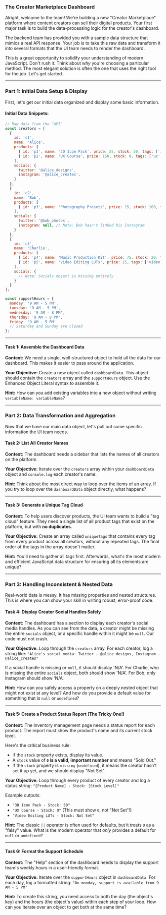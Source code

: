 ### The Creator Marketplace Dashboard

Alright, welcome to the team! We're building a new "Creator Marketplace" platform where content creators can sell their digital products. Your first major task is to build the data-processing logic for the creator's dashboard.

The backend team has provided you with a sample data structure that mimics a real API response. Your job is to take this raw data and transform it into several formats that the UI team needs to render the dashboard.

This is a great opportunity to solidify your understanding of modern JavaScript. Don't rush it. Think about *why* you're choosing a particular method. The most elegant solution is often the one that uses the right tool for the job. Let's get started.

---

### **Part 1: Initial Data Setup & Display**

First, let's get our initial data organized and display some basic information.

#### **Initial Data Snippets:**

```javascript
// Raw data from the "API"
const creators = [
  {
    id: 'c1',
    name: 'Alice',
    products: [
      { id: 'p1', name: '3D Icon Pack', price: 25, stock: 50, tags: ['icons', '3d', 'design'] },
      { id: 'p2', name: 'UX Course', price: 150, stock: 0, tags: ['ux', 'course', 'design'] },
    ],
    socials: {
      twitter: '@alice_designs',
      instagram: '@alice_creates',
    }
  },
  {
    id: 'c2',
    name: 'Bob',
    products: [
      { id: 'p3', name: 'Photography Presets', price: 15, stock: 100, tags: ['photo', 'presets', 'lightroom'] },
    ],
    socials: {
      twitter: '@bob_photos',
      instagram: null, // Note: Bob hasn't linked his Instagram
    }
  },
  {
    id: 'c3',
    name: 'Charlie',
    products: [
      { id: 'p4', name: 'Music Production Kit', price: 75, stock: 20, tags: ['music', 'audio', 'ableton', 'presets'] },
      { id: 'p5', name: 'Video Editing LUTs', price: 15, tags: ['video', 'presets', 'final cut'] }, // Note: Stock is missing
    ],
    socials: {
      // Note: Socials object is missing entirely
    }
  }
];

const supportHours = {
  monday: '9 AM - 5 PM',
  tuesday: '9 AM - 5 PM',
  wednesday: '9 AM - 8 PM',
  thursday: '9 AM - 8 PM',
  friday: '9 AM - 5 PM'
  // Saturday and Sunday are closed
};
```

---

#### **Task 1: Assemble the Dashboard Data**

**Context:** We need a single, well-structured object to hold all the data for our dashboard. This makes it easier to pass around the application.

**Your Objective:**
Create a new object called `dashboardData`. This object should contain the `creators` array and the `supportHours` object. Use the Enhanced Object Literal syntax to assemble it.

**Hint:**
How can you add existing variables into a new object without writing `variableName: variableName`?

---

### **Part 2: Data Transformation and Aggregation**

Now that we have our main data object, let's pull out some specific information the UI team needs.

#### **Task 2: List All Creator Names**

**Context:** The dashboard needs a sidebar that lists the names of all creators on the platform.

**Your Objective:**
Iterate over the `creators` array within your `dashboardData` object and `console.log` each creator's name.

**Hint:**
Think about the most direct way to loop over the items of an array. If you try to loop over the `dashboardData` object directly, what happens?

---

#### **Task 3: Generate a Unique Tag Cloud**

**Context:** To help users discover products, the UI team wants to build a "tag cloud" feature. They need a single list of all product tags that exist on the platform, but with **no duplicates**.

**Your Objective:**
Create an array called `uniqueTags` that contains every tag from every product across all creators, without any repeated tags. The final order of the tags in the array doesn't matter.

**Hint:**
You'll need to gather all tags first. Afterwards, what's the most modern and efficient JavaScript data structure for ensuring all its elements are unique?

---

### **Part 3: Handling Inconsistent & Nested Data**

Real-world data is messy. It has missing properties and nested structures. This is where you can show your skill in writing robust, error-proof code.

#### **Task 4: Display Creator Social Handles Safely**

**Context:** The dashboard has a section to display each creator's social media handles. As you can see from the data, a creator might be missing the entire `socials` object, or a specific handle within it might be `null`. Our code must not crash.

**Your Objective:**
Loop through the `creators` array. For each creator, log a string like:
`"Alice's social media: Twitter - @alice_designs, Instagram - @alice_creates"`

If a social handle is missing or `null`, it should display 'N/A'. For Charlie, who is missing the entire `socials` object, both should show 'N/A'. For Bob, only Instagram should show 'N/A'.

**Hint:**
How can you safely access a property on a deeply nested object that might not exist at any level? And how do you provide a default value for something that is `null` or `undefined`?

---

#### **Task 5: Create a Product Status Report (The Tricky One!)**

**Context:** The inventory management page needs a status report for each product. The report must show the product's name and its current stock level.

Here's the critical business rule:
*   If the `stock` property exists, display its value.
*   A `stock` value of **`0` is a valid, important number** and means "Sold Out."
*   If the `stock` property is `missing` (`undefined`), it means the creator hasn't set it up yet, and we should display "Not Set".

**Your Objective:**
Loop through every product of every creator and log a status string:
`"[Product Name] - Stock: [Stock Level]"`

Example outputs:
*   `"3D Icon Pack - Stock: 50"`
*   `"UX Course - Stock: 0"` (This must show `0`, not "Not Set"!)
*   `"Video Editing LUTs - Stock: Not Set"`

**Hint:**
The classic `||` operator is often used for defaults, but it treats `0` as a "falsy" value. What is the modern operator that *only* provides a default for `null` or `undefined`?

---

#### **Task 6: Format the Support Schedule**

**Context:** The "Help" section of the dashboard needs to display the support team's weekly hours in a user-friendly format.

**Your Objective:**
Iterate over the `supportHours` object in `dashboardData`. For each day, log a formatted string:
`"On monday, support is available from 9 AM - 5 PM"`

**Hint:**
To create this string, you need access to both the day (the object's key) and the hours (the object's value) within each step of your loop. How can you iterate over an object to get both at the same time?